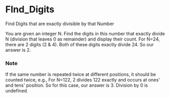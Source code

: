 # FInd_Digits
Find Digits that are exactly divisible by that Number

You are given an integer N. Find the digits in this number that exactly divide N (division that leaves 0 as remainder) and display their count. For N=24, there are 2 digits (2 & 4). Both of these digits exactly divide 24. So our answer is 2.

<h3>Note</h3>

If the same number is repeated twice at different positions, it should be counted twice, e.g., For N=122, 2 divides 122 exactly and occurs at ones' and tens' position. So for this case, our answer is 3.
Division by 0 is undefined.
